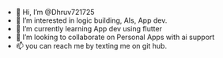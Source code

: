 - 👋 Hi, I’m @Dhruv721725
- 👀 I’m interested in logic building, AIs, App dev.
- 🌱 I’m currently learning App dev using flutter
- 💞️ I’m looking to collaborate on Personal Apps with ai support
- 📫 you can reach me by texting me on git hub. 

<!---
Dhruv721725/Dhruv721725 is a ✨ special ✨ repository because its `README.md` (this file) appears on your GitHub profile.
You can click the Preview link to take a look at your changes.
--->
